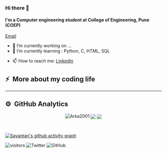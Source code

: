 ### Hi there 👋
#### I'm a Computer engineering student at College of Engineering, Pune (COEP)

<a href="mailto: bhandvv19.comp@coep.ac.in">Email</a>

- 🔭 I’m currently working on ...
- 🌱 I’m currently learning : Python, C, HTML, SQL
<!-- - 👯 I’m looking to collaborate on ...
- 🤔 I’m looking for help with ...
- 💬 Ask me about ... -->
- 📫 How to reach me: [LinkedIn](https://www.linkedin.com/in/vivek-bhand-5254bb1b2/)
<!-- - ⚡ Fun fact: ... -->
<!-- -->


## **⚡️ &nbsp;More about my coding life**
<!--   

  
![Top Langs](https://github-readme-stats.vercel.app/api/top-langs/?username=VivekBhand&layout=compact&hide=css,html&theme=radical)
  
![Vivek Bhand's github stats](https://github-readme-stats.vercel.app/api?username=VivekBhand&show_icons=true&count_private=true) -->



<hr>

## **⚙️ &nbsp;GitHub Analytics**

<p align = "center">
  <img align="top" src="https://github-readme-stats.vercel.app/api?username=VivekBhand&show_icons=true&theme=radical&locale=en&hide_border=true" alt="Arka2001" />
  <img align="center" src="https://github-readme-streak-stats.herokuapp.com/?user=VivekBhand&theme=radical"/>
  <img align="center" src="https://github-readme-stats.vercel.app/api/top-langs/?username=VivekBhand&theme=radical&hide_border=true&layout=compact" />
<!--   <img align="top" src="https://github-profile-trophy.vercel.app/?username=VivekBhand&theme=onedark"> -->
</p>

<br/>

[![Sayantan's github activity graph](https://activity-graph.herokuapp.com/graph?username=VivekBhand&theme=rogue)](https://github.com/ashutosh00710/github-readme-activity-graph)


![visitors](https://visitor-badge.laobi.icu/badge?page_id=VivekBhand.VivekBhand)
![Twitter](https://shields.io/twitter/follow/VivekBhand1?label=Follow)
![GitHub](https://shields.io/github/followers/VivekBhand?label=Follow)


<!--
**VivekBhand/VivekBhand** is a ✨ _special_ ✨ repository because its `README.md` (this file) appears on your GitHub profile.
